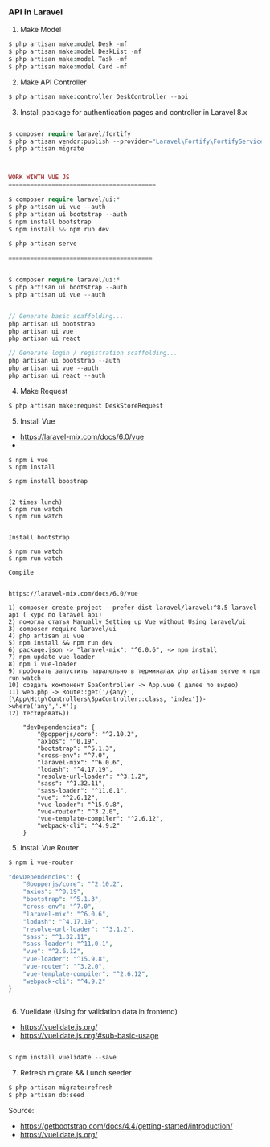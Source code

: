 ### API in Laravel

1. Make Model 
```php 
$ php artisan make:model Desk -mf
$ php artisan make:model DeskList -mf
$ php artisan make:model Task -mf
$ php artisan make:model Card -mf

```

2. Make API Controller
```php 
$ php artisan make:controller DeskController --api
```


3. Install package for authentication pages and controller in Laravel 8.x
```php 

$ composer require laravel/fortify
$ php artisan vendor:publish --provider="Laravel\Fortify\FortifyServiceProvider"
$ php artisan migrate



WORK WIWTH VUE JS
=========================================

$ composer require laravel/ui:*
$ php artisan ui vue --auth
$ php artisan ui bootstrap --auth
$ npm install bootstrap
$ npm install && npm run dev

$ php artisan serve

========================================


$ composer require laravel/ui:*
$ php artisan ui bootstrap --auth
$ php artisan ui vue --auth


// Generate basic scaffolding...
php artisan ui bootstrap
php artisan ui vue
php artisan ui react

// Generate login / registration scaffolding...
php artisan ui bootstrap --auth
php artisan ui vue --auth
php artisan ui react --auth

```


4. Make Request
```php 
$ php artisan make:request DeskStoreRequest
```

5. Install Vue 

- https://laravel-mix.com/docs/6.0/vue
- 
```
$ npm i vue
$ npm install

$ npm install boostrap


(2 times lunch)
$ npm run watch
$ npm run watch


Install bootstrap

$ npm run watch
$ npm run watch

Compile


https://laravel-mix.com/docs/6.0/vue

```

```
1) composer create-project --prefer-dist laravel/laravel:^8.5 laravel-api ( курс по laravel api)
2) помогла статья Manually Setting up Vue without Using laravel/ui
3) composer require laravel/ui
4) php artisan ui vue
5) npm install && npm run dev
6) paсkage.json -> "laravel-mix": "^6.0.6", -> npm install
7) npm update vue-loader
8) npm i vue-loader
9) пробовать запустить паралельно в терминалах php artisan serve и npm run watch
10) создать компонент SpaController -> App.vue ( далее по видео) 
11) web.php -> Route::get('/{any}',[\App\Http\Controllers\SpaController::class, 'index'])->where('any','.*');
12) тестировать))

    "devDependencies": {
        "@popperjs/core": "^2.10.2",
        "axios": "^0.19",
        "bootstrap": "^5.1.3",
        "cross-env": "^7.0",
        "laravel-mix": "^6.0.6",
        "lodash": "^4.17.19",
        "resolve-url-loader": "^3.1.2",
        "sass": "^1.32.11",
        "sass-loader": "^11.0.1",
        "vue": "^2.6.12",
        "vue-loader": "^15.9.8",
        "vue-router": "^3.2.0",
        "vue-template-compiler": "^2.6.12",
        "webpack-cli": "^4.9.2"
    }
```

5. Install Vue Router
```php 
$ npm i vue-router

"devDependencies": {
    "@popperjs/core": "^2.10.2",
    "axios": "^0.19",
    "bootstrap": "^5.1.3",
    "cross-env": "^7.0",
    "laravel-mix": "^6.0.6",
    "lodash": "^4.17.19",
    "resolve-url-loader": "^3.1.2",
    "sass": "^1.32.11",
    "sass-loader": "^11.0.1",
    "vue": "^2.6.12",
    "vue-loader": "^15.9.8",
    "vue-router": "^3.2.0",
    "vue-template-compiler": "^2.6.12",
    "webpack-cli": "^4.9.2"
}
    
```

6. Vuelidate (Using for validation data in frontend)
- https://vuelidate.js.org/
- https://vuelidate.js.org/#sub-basic-usage
```php 

$ npm install vuelidate --save

```

7. Refresh migrate && Lunch seeder
```php 
$ php artisan migrate:refresh
$ php artisan db:seed
```



Source: 
- https://getbootstrap.com/docs/4.4/getting-started/introduction/
- https://vuelidate.js.org/
